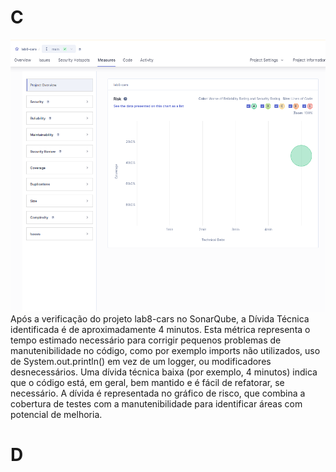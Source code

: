 # C
![alt text](image.png)
Após a verificação do projeto lab8-cars no SonarQube, a Dívida Técnica identificada é de aproximadamente 4 minutos.
Esta métrica representa o tempo estimado necessário para corrigir pequenos problemas de manutenibilidade no código, como por exemplo imports não utilizados, uso de System.out.println() em vez de um logger, ou modificadores desnecessários.
Uma dívida técnica baixa (por exemplo, 4 minutos) indica que o código está, em geral, bem mantido e é fácil de refatorar, se necessário. A dívida é representada no gráfico de risco, que combina a cobertura de testes com a manutenibilidade para identificar áreas com potencial de melhoria.
 
# D

